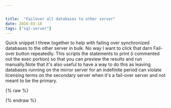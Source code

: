 ```yaml
---


title:  "Failover all databases to other server"
date: 2016-03-18
tags: ["sql-server"]
---
```


Quick snippet I threw together to help with failing over synchronized databases to the other server in bulk. No way I want to click that darn Fail-over button repeatedly. This scripts the statements to print (i commented out the exec portion) so that you can preview the results and run manually.Note that it's also useful to have a way to do this as leaving databases running on the mirror server for an indefinite period can violate licensing terms on the secondary server when it's a fail-over server and not meant to be the primary.

{% raw %}
 <script src="https://gist.github.com/sheldonhull/b753658689b40b2883c5.js"></script>
{% endraw %}
